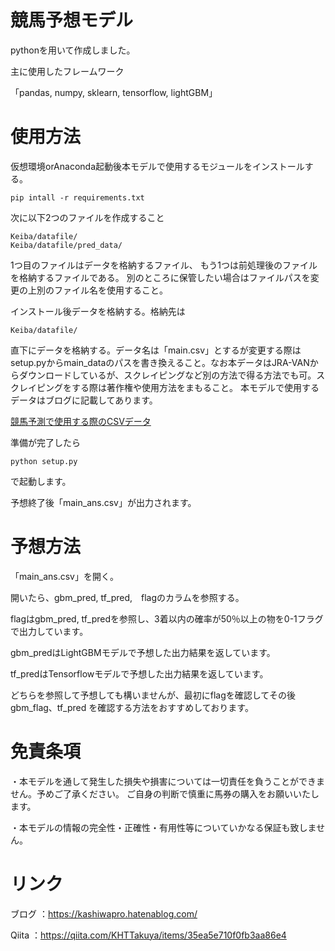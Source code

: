 # 競馬予想モデル
pythonを用いて作成しました。

主に使用したフレームワーク

「pandas, numpy, sklearn, tensorflow, lightGBM」

# 使用方法
仮想環境orAnaconda起動後本モデルで使用するモジュールをインストールする。
```
pip intall -r requirements.txt
```

次に以下2つのファイルを作成すること
```
Keiba/datafile/
Keiba/datafile/pred_data/
```
1つ目のファイルはデータを格納するファイル、
もう1つは前処理後のファイルを格納するファイルである。
別のところに保管したい場合はファイルパスを変更の上別のファイル名を使用すること。


インストール後データを格納する。格納先は
```
Keiba/datafile/
```
直下にデータを格納する。データ名は「main.csv」とするが変更する際は
setup.pyからmain_dataのパスを書き換えること。なお本データはJRA-VANからダウンロードしているが、スクレイピングなど別の方法で得る方法でも可。スクレイピングをする際は著作権や使用方法をまもること。
本モデルで使用するデータはブログに記載してあります。

[競馬予測で使用する際のCSVデータ](https://kashiwapro.hatenablog.com/entry/2021/10/29/162155)

準備が完了したら
```
python setup.py
```
で起動します。

予想終了後「main_ans.csv」が出力されます。

# 予想方法
「main_ans.csv」を開く。

開いたら、gbm_pred, tf_pred,　flagのカラムを参照する。

flagはgbm_pred, tf_predを参照し、3着以内の確率が50％以上の物を0-1フラグで出力しています。

gbm_predはLightGBMモデルで予想した出力結果を返しています。

tf_predはTensorflowモデルで予想した出力結果を返しています。

どちらを参照して予想しても構いませんが、最初にflagを確認してその後gbm_flag、tf_pred
を確認する方法をおすすめしております。

# 免責条項
・本モデルを通して発生した損失や損害については一切責任を負うことができません。予めご了承ください。
ご自身の判断で慎重に馬券の購入をお願いいたします。

・本モデルの情報の完全性・正確性・有用性等についていかなる保証も致しません。


# リンク
ブログ ：https://kashiwapro.hatenablog.com/

Qiita ：https://qiita.com/KHTTakuya/items/35ea5e710f0fb3aa86e4

